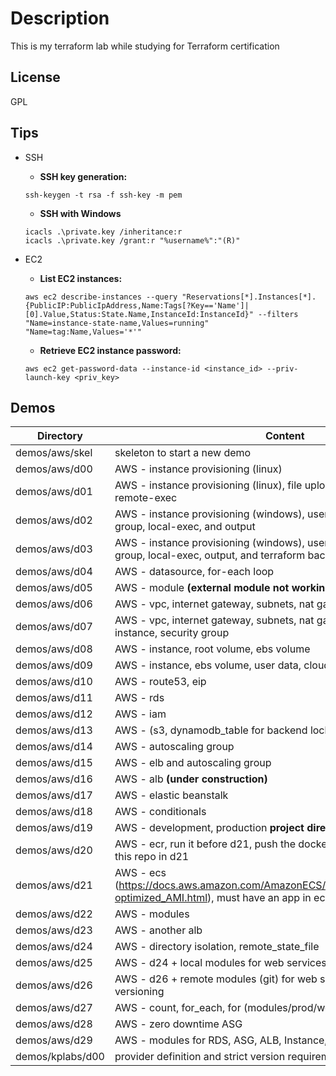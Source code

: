 # Description

This is my terraform lab while studying for Terraform certification

## License

GPL

## Tips

- SSH

  - **SSH key generation:**

  ```
  ssh-keygen -t rsa -f ssh-key -m pem
  ```

  - **SSH with Windows**

  ```
  icacls .\private.key /inheritance:r
  icacls .\private.key /grant:r "%username%":"(R)"
  ```

- EC2
  - **List EC2 instances:**
  ```
  aws ec2 describe-instances --query "Reservations[*].Instances[*].{PublicIP:PublicIpAddress,Name:Tags[?Key=='Name']|[0].Value,Status:State.Name,InstanceId:InstanceId}" --filters "Name=instance-state-name,Values=running" "Name=tag:Name,Values='*'"
  ```
  - **Retrieve EC2 instance password:**
  ```
  aws ec2 get-password-data --instance-id <instance_id> --priv-launch-key <priv_key>
  ```

## Demos

| Directory        | Content                                                                                                                              |
| ---------------- | ------------------------------------------------------------------------------------------------------------------------------------ |
| demos/aws/skel   | skeleton to start a new demo                                                                                                         |
| demos/aws/d00    | AWS - instance provisioning (linux)                                                                                                  |
| demos/aws/d01    | AWS - instance provisioning (linux), file upload, security group, remote-exec                                                        |
| demos/aws/d02    | AWS - instance provisioning (windows), user data, file upload, security group, local-exec, and output                                |
| demos/aws/d03    | AWS - instance provisioning (windows), user data, file upload, security group, local-exec, output, and terraform backend for tfstate |
| demos/aws/d04    | AWS - datasource, for-each loop                                                                                                      |
| demos/aws/d05    | AWS - module **(external module not working)**                                                                                       |
| demos/aws/d06    | AWS - vpc, internet gateway, subnets, nat gateway, routes                                                                            |
| demos/aws/d07    | AWS - vpc, internet gateway, subnets, nat gateway, routes, ec2 instance, security group                                              |
| demos/aws/d08    | AWS - instance, root volume, ebs volume                                                                                              |
| demos/aws/d09    | AWS - instance, ebs volume, user data, cloud init, automatic ebs mount                                                               |
| demos/aws/d10    | AWS - route53, eip                                                                                                                   |
| demos/aws/d11    | AWS - rds                                                                                                                            |
| demos/aws/d12    | AWS - iam                                                                                                                            |
| demos/aws/d13    | AWS - (s3, dynamodb_table for backend locking), iam role and policies                                                                |
| demos/aws/d14    | AWS - autoscaling group                                                                                                              |
| demos/aws/d15    | AWS - elb and autoscaling group                                                                                                      |
| demos/aws/d16    | AWS - alb **(under construction)**                                                                                                   |
| demos/aws/d17    | AWS - elastic beanstalk                                                                                                              |
| demos/aws/d18    | AWS - conditionals                                                                                                                   |
| demos/aws/d19    | AWS - development, production **project directory**                                                                                  |
| demos/aws/d20    | AWS - ecr, run it before d21, push the docker app image and import this repo in d21                                                  |
| demos/aws/d21    | AWS - ecs (https://docs.aws.amazon.com/AmazonECS/latest/developerguide/ecs-optimized_AMI.html), must have an app in ecr repo         |
| demos/aws/d22    | AWS - modules                                                                                                                        |
| demos/aws/d23    | AWS - another alb                                                                                                                    |
| demos/aws/d24    | AWS - directory isolation, remote_state_file                                                                                         |
| demos/aws/d25    | AWS - d24 + local modules for web services                                                                                           |
| demos/aws/d26    | AWS - d26 + remote modules (git) for web services + module versioning                                                                |
| demos/aws/d27    | AWS - count, for_each, for (modules/prod/webservices), conditionals                                                                  |
| demos/aws/d28    | AWS - zero downtime ASG                                                                                                              |
| demos/aws/d29    | AWS - modules for RDS, ASG, ALB, Instance, examples                                                                                  |
| demos/kplabs/d00 | provider definition and strict version requirement for the provider                                                                  |
